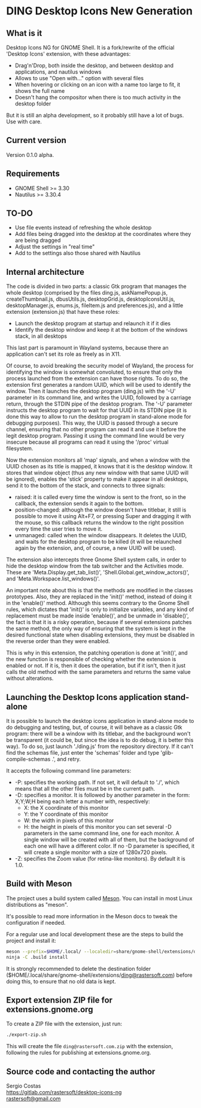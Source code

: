 # DING Desktop Icons New Generation

## What  is it

Desktop Icons NG for GNOME Shell. It is a fork/rewrite of the official 'Desktop Icons' extension,
with these advantages:

 * Drag'n'Drop, both inside the desktop, and between desktop and applications, and nautilus windows
 * Allows to use "Open with..." option with several files
 * When hovering or clicking on an icon with a name too large to fit, it shows the full name
 * Doesn't hang the compositor when there is too much activity in the desktop folder

But it is still an alpha development, so it probably still have a lot of bugs. Use with care.

## Current version

Version 0.1.0 alpha.

## Requirements

* GNOME Shell >= 3.30
* Nautilus >= 3.30.4

## TO-DO

* Use file events instead of refreshing the whole desktop
* Add files being dragged into the desktop at the coordinates where they are being dragged
* Adjust the settings in "real time"
* Add to the settings also those shared with Nautilus

## Internal architecture

The code is divided in two parts: a classic Gtk program that manages the whole desktop
(comprised by the files ding.js, askNamePopup.js, createThumbnail.js, dbusUtils.js, desktopGrid.js,
desktopIconsUtil.js, desktopManager.js, enums.js, fileItem.js and preferences.js), and a little
extension (extension.js) that have these roles:

 * Launch the desktop program at startup and relaunch it if it dies
 * Identify the desktop window and keep it at the bottom of the windows stack, in all desktops

This last part is paramount in Wayland systems, because there an application can't set its role
as freely as in X11.

Of course, to avoid breaking the security model of Wayland, the process for identifying the
window is somewhat convoluted, to ensure that only the process launched from the extension can
have those rights. To do so, the extension first generates a random UUID, which will be used
to identify the window. Then it launches the desktop program (ding.js) with the '-U' parameter
in its command line, and writes the UUID, followed by a carriage return, through the STDIN pipe
of the desktop program. The '-U' parameter instructs the desktop program to wait for that UUID
in its STDIN pipe (it is done this way to allow to run the desktop program in stand-alone mode
for debugging purposes). This way, the UUID is passed through a secure channel, ensuring that
no other program can read it and use it before the legit desktop program. Passing it using the
command line would be very insecure because all programs can read it using the '/proc' virtual
filesystem.

Now the extension monitors all 'map' signals, and when a window with the UUID chosen as its title
is mapped, it knows that it is the desktop window. It stores that window object (thus any new
window with that same UUID will be ignored), enables the 'stick' property to make it appear in
all desktops, send it to the bottom of the stack, and connects to three signals:

* raised: it is called every time the window is sent to the front, so in the callback, the extension
sends it again to the bottom.
* position-changed: although the window doesn't have titlebar, it still is possible to move it using
Alt+F7, or pressing Super and dragging it with the mouse, so this callback returns the window to the
right possition every time the user tries to move it.
* unmanaged: called when the window disappears. It deletes the UUID, and waits for the desktop program
to be killed (it will be relaunched again by the extension, and, of course, a new UUID will be used).

The extension also intercepts three Gnome Shell system calls, in order to hide the desktop window
from the tab switcher and the Activities mode. These are 'Meta.Display.get_tab_list()',
'Shell.Global.get_window_actors()', and 'Meta.Workspace.list_windows()'.

An important note about this is that the methods are modified in the classes prototypes. Also,
they are replaced in the 'init()' method, instead of doing it in the 'enable()' method. Although
this seems contrary to the Gnome Shell rules, which dictates that 'init()' is only to initialize
variables, and any kind of replacement must be made inside 'enable()', and be unmade in 'disable()',
the fact is that it is a risky operation, because if several extensions patches the same method,
the only way of ensuring that the system is kept in the desired functional state when disabling
extensions, they must be disabled in the reverse order than they were enabled.

This is why in this extension, the patching operation is done at 'init()', and the new function
is responsible of checking whether the extension is enabled or not. If it is, then it does the
operation, but if it isn't, then it just calls the old method with the same parameters and returns
the same value without alterations.

## Launching the Desktop Icons application stand-alone

It is possible to launch the desktop icons application in stand-alone mode to do debugging and
testing, but, of course, it will behave as a classic Gtk program: there will be a window with its
titlebar, and the background won't be transparent (it could be, but since the idea is to do debug,
it is better this way). To do so, just launch './ding.js' from the repository directory. If it can't
find the schemas file, just enter the 'schemas' folder and type 'glib-compile-schemas .', and retry.

It accepts the following command line parameters:

* -P: specifies the working path. If not set, it will default to './', which means that all the other
files must be in the current path.
* -D: specifies a monitor. It is followed by another parameter in the form: X;Y;W;H being each letter
      a number with, respectively:
    * X: the X coordinate of this monitor
    * Y: the Y coordinate of this monitor
    * W: the width in pixels of this monitor
    * H: the height in pixels of this monitor
  you can set several -D parameters in the same command line, one for each monitor. A single window
  will be created with all of them, but the background of each one will have a different color. If no
  -D parameter is specified, it will create a single monitor with a size of 1280x720 pixels.
* -Z: specifies the Zoom value (for retina-like monitors). By default it is 1.0.

## Build with Meson

The project uses a build system called [Meson](https://mesonbuild.com/). You can install
in most Linux distributions as "meson".

It's possible to read more information in the Meson docs to tweak the configuration if needed.

For a regular use and local development these are the steps to build the
project and install it:

```bash
meson --prefix=$HOME/.local/ --localedir=share/gnome-shell/extensions/ding@rastersoft.com/locale .build
ninja -C .build install
```

It is strongly recommended to delete the destination folder
($HOME/.local/share/gnome-shell/extensions/ding@rastersoft.com) before doing this, to ensure that no old
data is kept.

## Export extension ZIP file for extensions.gnome.org

To create a ZIP file with the extension, just run:

```bash
./export-zip.sh
```

This will create the file `ding@rastersoft.com.zip` with the extension, following the rules for publishing at extensions.gnome.org.

## Source code and contacting the author

Sergio Costas  
https://gitlab.com/rastersoft/desktop-icons-ng  
rastersoft@gmail.com  
